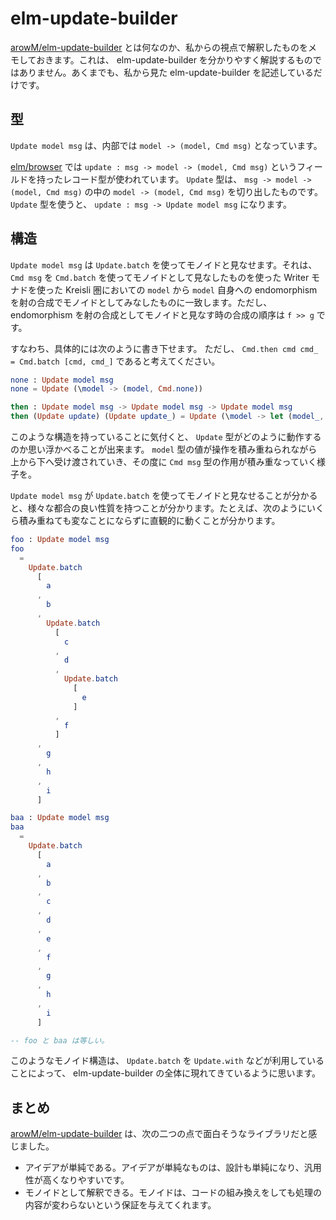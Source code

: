 # elm-update-builder

[arowM/elm-update-builder](https://package.elm-lang.org/packages/arowM/elm-update-builder/latest/) とは何なのか、私からの視点で解釈したものをメモしておきます。これは、 elm-update-builder を分かりやすく解説するものではありません。あくまでも、私から見た elm-update-builder を記述しているだけです。

## 型

`Update model msg` は、内部では `model -> (model, Cmd msg)` となっています。

[elm/browser](https://package.elm-lang.org/packages/elm/browser/latest/) では `update : msg -> model -> (model, Cmd msg)` というフィールドを持ったレコード型が使われています。 `Update` 型は、 `msg -> model -> (model, Cmd msg)` の中の `model -> (model, Cmd msg)` を切り出したものです。 `Update` 型を使うと、 `update : msg -> Update model msg` になります。

## 構造

`Update model msg` は `Update.batch` を使ってモノイドと見なせます。それは、 `Cmd msg` を `Cmd.batch` を使ってモノイドとして見なしたものを使った Writer モナドを使った Kreisli 圏においての `model` から `model` 自身への endomorphism を射の合成でモノイドとしてみなしたものに一致します。ただし、 endomorphism を射の合成としてモノイドと見なす時の合成の順序は `f >> g` です。

すなわち、具体的には次のように書き下せます。 ただし、 `Cmd.then cmd cmd_ = Cmd.batch [cmd, cmd_]` であると考えてください。

```elm
none : Update model msg
none = Update (\model -> (model, Cmd.none))

then : Update model msg -> Update model msg -> Update model msg
then (Update update) (Update update_) = Update (\model -> let (model_, cmd) = update model in let (model__, cmd_) = update_ model_ in (model__, Cmd.then cmd cmd_))
```

このような構造を持っていることに気付くと、 `Update` 型がどのように動作するのか思い浮かべることが出来ます。 `model` 型の値が操作を積み重ねられながら上から下へ受け渡されていき、その度に `Cmd msg` 型の作用が積み重なっていく様子を。

`Update model msg` が `Update.batch` を使ってモノイドと見なせることが分かると、様々な都合の良い性質を持つことが分かります。たとえば、次のようにいくら積み重ねても変なことにならずに直観的に動くことが分かります。

```elm
foo : Update model msg
foo
  =
    Update.batch
      [
        a
      ,
        b
      ,
        Update.batch
          [
            c
          ,
            d
          ,
            Update.batch
              [
                e
              ]
          ,
            f
          ]
      ,
        g
      ,
        h
      ,
        i
      ]

baa : Update model msg
baa
  =
    Update.batch
      [
        a
      ,
        b
      ,
        c
      ,
        d
      ,
        e
      ,
        f
      ,
        g
      ,
        h
      ,
        i
      ]

-- foo と baa は等しい。
```

このようなモノイド構造は、 `Update.batch` を `Update.with` などが利用していることによって、 elm-update-builder の全体に現れてきているように思います。

## まとめ

[arowM/elm-update-builder](https://package.elm-lang.org/packages/arowM/elm-update-builder/latest/) は、次の二つの点で面白そうなライブラリだと感じました。

* アイデアが単純である。アイデアが単純なものは、設計も単純になり、汎用性が高くなりやすいです。
* モノイドとして解釈できる。モノイドは、コードの組み換えをしても処理の内容が変わらないという保証を与えてくれます。
